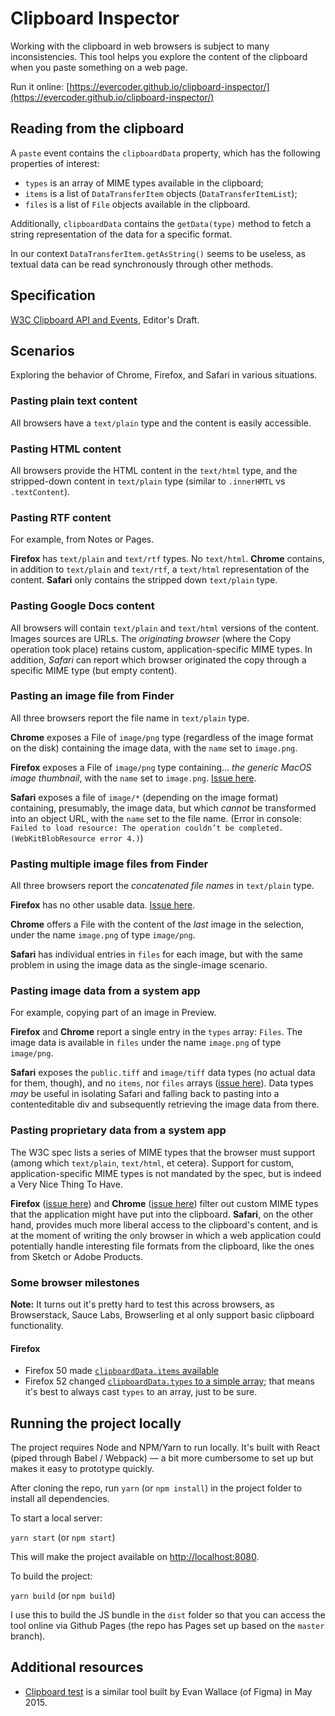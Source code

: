 # Clipboard Inspector

Working with the clipboard in web browsers is subject to many inconsistencies. This tool helps you explore the content of the clipboard when you paste something on a web page.

Run it online: [https://evercoder.github.io/clipboard-inspector/](https://evercoder.github.io/clipboard-inspector/)

## Reading from the clipboard

A `paste` event contains the `clipboardData` property, which has the following properties of interest:

* `types` is an array of MIME types available in the clipboard;
* `items` is a list of `DataTransferItem` objects (`DataTransferItemList`);
* `files` is a list of `File` objects available in the clipboard.

Additionally, `clipboardData` contains the `getData(type)` method to fetch a string representation of the data for a specific format.

In our context `DataTransferItem.getAsString()` seems to be useless, as textual data can be read synchronously through other methods.

## Specification

[W3C Clipboard API and Events](https://w3c.github.io/clipboard-apis/), Editor's Draft.

## Scenarios

Exploring the behavior of Chrome, Firefox, and Safari in various situations.

### Pasting plain text content

All browsers have a `text/plain` type and the content is easily accessible.

### Pasting HTML content

All browsers provide the HTML content in the `text/html` type, and the stripped-down content in `text/plain` type (similar to `.innerHMTL` vs `.textContent`).

### Pasting RTF content

For example, from Notes or Pages.

__Firefox__ has `text/plain` and `text/rtf` types. No `text/html`.
__Chrome__ contains, in addition to `text/plain` and `text/rtf`, a `text/html` representation of the content.
__Safari__ only contains the stripped down `text/plain` type.

### Pasting Google Docs content

All browsers will contain `text/plain` and `text/html` versions of the content. Images sources are URLs. The _originating browser_ (where the Copy operation took place) retains custom, application-specific MIME types. In addition, _Safari_ can report which browser originated the copy through a specific MIME type (but empty content). 

### Pasting an image file from Finder

All three browsers report the file name in `text/plain` type.

__Chrome__ exposes a File of `image/png` type (regardless of the image format on the disk) containing the image data, with the `name` set to `image.png`. 

__Firefox__ exposes a File of `image/png` type containing... _the generic MacOS image thumbnail_, with the `name` set to `image.png`. [Issue here](https://bugzilla.mozilla.org/show_bug.cgi?id=1389961).

__Safari__ exposes a file of `image/*` (depending on the image format) containing, presumably, the image data, but which _cannot_ be transformed into an object URL, with the `name` set to the file name. (Error in console: `Failed to load resource: The operation couldn’t be completed. (WebKitBlobResource error 4.)`)

### Pasting multiple image files from Finder

All three browsers report the _concatenated file names_ in `text/plain` type.

__Firefox__ has no other usable data. [Issue here](https://bugzilla.mozilla.org/show_bug.cgi?id=1389964).

__Chrome__ offers a File with the content of the _last_ image in the selection, under the name `image.png` of type `image/png`.

__Safari__ has individual entries in `files` for each image, but with the same problem in using the image data as the single-image scenario.

### Pasting image data from a system app

For example, copying part of an image in Preview.

__Firefox__ and __Chrome__ report a single entry in the `types` array: `Files`. The image data is available in `files` under the name `image.png` of type `image/png`.

__Safari__ exposes the `public.tiff` and `image/tiff` data types (no actual data for them, though), and no `items`, nor `files` arrays ([issue here](https://bugs.webkit.org/show_bug.cgi?id=170449)). Data types _may_ be useful in isolating Safari and falling back to pasting into a contenteditable div and subsequently retrieving the image data from there.

### Pasting proprietary data from a system app

The W3C spec lists a series of MIME types that the browser must support (among which `text/plain`, `text/html`, et cetera).  Support for custom, application-specific MIME types is not mandated by the spec, but is indeed a Very Nice Thing To Have. 

__Firefox__ ([issue here](https://bugzilla.mozilla.org/show_bug.cgi?id=1389919)) and __Chrome__ ([issue here](https://bugs.chromium.org/p/chromium/issues/detail?id=487266)) filter out custom MIME types that the application might have put into the clipboard. __Safari__, on the other hand, provides much more liberal access to the clipboard's content, and is at the moment of writing the only browser in which a web application could potentially handle interesting file formats from the clipboard, like the ones from Sketch or Adobe Products.

### Some browser milestones

__Note:__ It turns out it's pretty hard to test this across browsers, as Browserstack, Sauce Labs, Browserling et al only support basic clipboard functionality.

#### Firefox

* Firefox 50 made [`clipboardData.items` available](https://bugzilla.mozilla.org/show_bug.cgi?id=906420)
* Firefox 52 changed [`clipboardData.types` to a simple array](https://bugzilla.mozilla.org/show_bug.cgi?id=1298243); that means it's best to always cast `types` to an array, just to be sure.


## Running the project locally

The project requires Node and NPM/Yarn to run locally. It's built with React (piped through Babel / Webpack) — a bit more cumbersome to set up but makes it easy to prototype quickly.

After cloning the repo, run `yarn` (or `npm install`) in the project folder to install all dependencies. 

To start a local server:

`yarn start` (or `npm start`)

This will make the project available on [http://localhost:8080](http://localhost:8080).

To build the project:

`yarn build` (or `npm build`)

I use this to build the JS bundle in the `dist` folder so that you can access the tool online via Github Pages (the repo has Pages set up based on the `master` branch).

## Additional resources

* [Clipboard test](http://madebyevan.com/clipboard-test/) is a similar tool built by Evan Wallace (of Figma) in May 2015.
